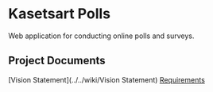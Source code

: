# Kasetsart Polls

Web application for conducting online polls and surveys.

## Project Documents

[Vision Statement](../../wiki/Vision Statement)
[Requirements](../../wiki/Requirements)
